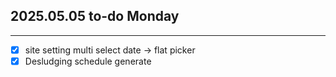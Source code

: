 ## 2025.05.05 to-do Monday

---

* [X] site setting multi select date  -> flat picker
* [X] Desludging schedule generate
